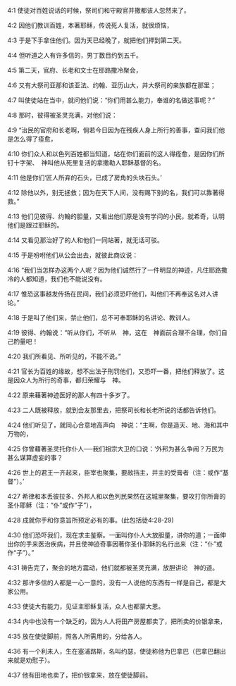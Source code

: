 <a id="1"></a>4:1  使徒对百姓说话的时候，祭司们和守殿官并撒都该人忽然来了。  

<a id="2"></a>4:2  因他们教训百姓，本著耶稣，传说死人复活，就很烦恼，  

<a id="3"></a>4:3  于是下手拿住他们。因为天已经晚了，就把他们押到第二天。  

<a id="4"></a>4:4  但听道之人有许多信的，男丁数目约到五千。  

<a id="5"></a>4:5  第二天，官府、长老和文士在耶路撒冷聚会，  

<a id="6"></a>4:6  又有大祭司亚那和该亚法、约翰、亚历山大，并大祭司的亲族都在那里；　  

<a id="7"></a>4:7  叫使徒站在当中，就问他们说：“你们用甚么能力，奉谁的名做这事呢？”  

<a id="8"></a>4:8  那时，彼得被圣灵充满，对他们说：　　  

<a id="9"></a>4:9  “治民的官府和长老啊，倘若今日因为在残疾人身上所行的善事，查问我们他是怎么得了痊愈，  

<a id="10"></a>4:10  你们众人和以色列百姓都当知道，站在你们面前的这人得痊愈，是因你们所钉十字架、　神叫他从死里复活的拿撒勒人耶稣基督的名。  

<a id="11"></a>4:11  他是你们‘匠人所弃的石头，已成了房角的头块石头。’  

<a id="12"></a>4:12  除他以外，别无拯救；因为在天下人间，没有赐下别的名，我们可以靠著得救。”  

<a id="13"></a>4:13  他们见彼得、约翰的胆量，又看出他们原是没有学问的小民，就希奇，认明他们是跟过耶稣的。  

<a id="14"></a>4:14  又看见那治好了的人和他们一同站著，就无话可驳。  

<a id="15"></a>4:15  于是吩咐他们从公会出去，就彼此商议说：  

<a id="16"></a>4:16  “我们当怎样办这两个人呢？因为他们诚然行了一件明显的神迹，凡住耶路撒冷的人都知道，我们也不能说没有。  

<a id="17"></a>4:17  惟恐这事越发传扬在民间，我们必须恐吓他们，叫他们不再奉这名对人讲论。”  

<a id="18"></a>4:18  于是叫了他们来，禁止他们，总不可奉耶稣的名讲论、教训人。  

<a id="19"></a>4:19  彼得、约翰说：“听从你们，不听从　神，这在　神面前合理不合理，你们自己酌量吧！  

<a id="20"></a>4:20  我们所看见、所听见的，不能不说。”  

<a id="21"></a>4:21  官长为百姓的缘故，想不出法子刑罚他们，又恐吓一番，把他们释放了。这是因众人为所行的奇事，都归荣耀与　神。　  

<a id="22"></a>4:22  原来藉著神迹医好的那人有四十多岁了。  

<a id="23"></a>4:23  二人既被释放，就到会友那里去，把祭司长和长老所说的话都告诉他们。  

<a id="24"></a>4:24  他们听见了，就同心合意地高声向　神说：“主啊，你是造天、地、海和其中万物的，  

<a id="25"></a>4:25  你曾藉著圣灵托你仆人──我们祖宗大卫的口说：‘外邦为甚么争闹？万民为甚么谋算虚妄的事？  

<a id="26"></a>4:26  世上的君王一齐起来，臣宰也聚集，要敌挡主，并主的受膏者（注：或作“基督”）。’  

<a id="27"></a>4:27  希律和本丢彼拉多、外邦人和以色列民果然在这城里聚集，要攻打你所膏的圣仆耶稣（注：“仆”或作“子”），  

<a id="28"></a>4:28  成就你手和你意旨所预定必有的事。(此包括徒4:28-29)  

<a id="30"></a>4:30  他们恐吓我们，现在求主鉴察。一面叫你仆人大放胆量，讲你的道；一面伸出你的手来医治疾病，并且使神迹奇事因著你圣仆耶稣的名行出来（注：“仆”或作“子”）。”  

<a id="31"></a>4:31  祷告完了，聚会的地方震动，他们就都被圣灵充满，放胆讲论　神的道。  

<a id="32"></a>4:32  那许多信的人都是一心一意的，没有一人说他的东西有一样是自己，都是大家公用。  

<a id="33"></a>4:33  使徒大有能力，见证主耶稣复活，众人也都蒙大恩。  

<a id="34"></a>4:34  内中也没有一个缺乏的，因为人人将田产房屋都卖了，把所卖的价银拿来，  

<a id="35"></a>4:35  放在使徒脚前，照各人所需用的，分给各人。  

<a id="36"></a>4:36  有一个利未人，生在塞浦路斯，名叫约瑟，使徒称他为巴拿巴（巴拿巴翻出来就是劝慰子）。  

<a id="37"></a>4:37  他有田地也卖了，把价银拿来，放在使徒脚前。  
